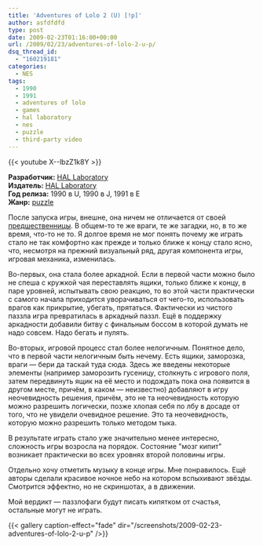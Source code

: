 ```yaml
---
title: 'Adventures of Lolo 2 (U) [!p]'
author: asfdfdfd
type: post
date: 2009-02-23T01:16:00+00:00
url: /2009/02/23/adventures-of-lolo-2-u-p/
dsq_thread_id:
  - "160219181"
categories:
  - NES
tags:
  - 1990
  - 1991
  - adventures of lolo
  - games
  - hal laboratory
  - nes
  - puzzle
  - third-party video
---
```

{{< youtube X--lbzZ1k8Y >}}

**Разработчик:** [HAL Laboratory](http://en.wikipedia.org/wiki/HAL_Laboratory)  
**Издатель:** [HAL Laboratory](http://en.wikipedia.org/wiki/HAL_Laboratory)  
**Год релиза:** 1990 в U, 1990 в J, 1991 в E  
**Жанр:** [puzzle](http://en.wikipedia.org/wiki/Computer_puzzle_game)

После запуска игры, внешне, она ничем не отличается от своей [предшественницы][1]. В общем-то те же враги, те же загадки, но, в то же время, что-то не то. Я долгое время не мог понять почему же играть стало не так комфортно как прежде и только ближе к концу стало ясно, что, несмотря на прежний визуальный ряд, другая компонента игры, игровая механика, изменилась.

Во-первых, она стала более аркадной. Если в первой части можно было не спеша с кружкой чая переставлять ящики, только ближе к концу, в паре уровней, испытывать свою реакцию, то во этой части практически с самого начала приходится уворачиваться от чего-то, использовать врагов как прикрытие, убегать, прятаться. Фактически из чистого паззла игра превратилась в аркадный паззл. Ещё в поддержку аркадности добавили битву с финальным боссом в которой думать не надо совсем. Надо бегать и пулять.

Во-вторых, игровой процесс стал более нелогичным. Понятное дело, что в первой части нелогичным быть нечему. Есть ящики, заморозка, враги — бери да таскай туда сюда. Здесь же введены некоторые элементы (например заморозить гусеницу, столкнуть с игрового поля, затем передвинуть ящик на её место и подождать пока она появится в другом месте, причём, в каком — неизвестно) добавляют в игру неочевидность решения, причём, это не та неочевидность которую можно разрешить логически, позже хлопая себя по лбу в досаде от того, что не увидели очевидное решение. Это та неочевидность, которую можно разрешить только методом тыка.

В результате играть стало уже значительно менее интересно, сложность игры возросла на порядок. Состояние "мозг кипит" возникает практически во всех уровнях второй половины игры.

Отдельно хочу отметить музыку в конце игры. Мне понравилось. Ещё авторы сделали красивое ночное небо на котором вспыхивают звёзды. Смотрится эффектно, но не скриншотах, а в движении.

Мой вердикт — паззлофаги будут писать кипятком от счастья, остальные могут не играть.

<!--more-->

{{< gallery caption-effect="fade" dir="/screenshots/2009-02-23-adventures-of-lolo-2-u-p" />}}

 [1]: /2009/02/14/adventures-of-lolo-u/